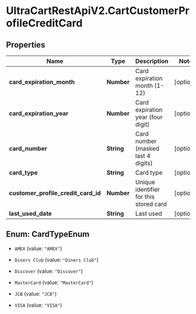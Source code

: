# UltraCartRestApiV2.CartCustomerProfileCreditCard

## Properties
Name | Type | Description | Notes
------------ | ------------- | ------------- | -------------
**card_expiration_month** | **Number** | Card expiration month (1-12) | [optional] 
**card_expiration_year** | **Number** | Card expiration year (four digit) | [optional] 
**card_number** | **String** | Card number (masked last 4 digits) | [optional] 
**card_type** | **String** | Card type | [optional] 
**customer_profile_credit_card_id** | **Number** | Unique identifier for this stored card | [optional] 
**last_used_date** | **String** | Last used | [optional] 


<a name="CardTypeEnum"></a>
## Enum: CardTypeEnum


* `AMEX` (value: `"AMEX"`)

* `Diners Club` (value: `"Diners Club"`)

* `Discover` (value: `"Discover"`)

* `MasterCard` (value: `"MasterCard"`)

* `JCB` (value: `"JCB"`)

* `VISA` (value: `"VISA"`)




